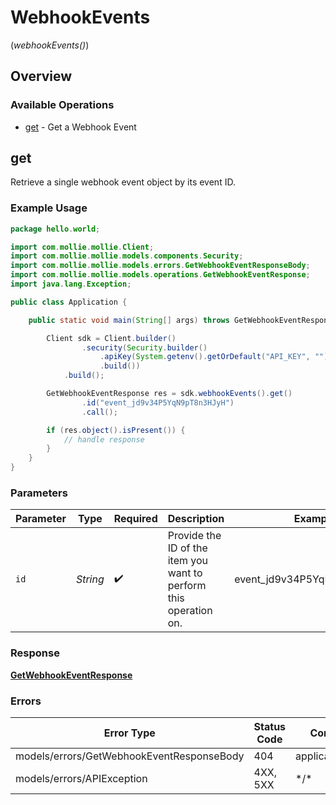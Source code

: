 # WebhookEvents
(*webhookEvents()*)

## Overview

### Available Operations

* [get](#get) - Get a Webhook Event

## get

Retrieve a single webhook event object by its event ID.

### Example Usage

<!-- UsageSnippet language="java" operationID="get-webhook-event" method="get" path="/events/{id}" -->
```java
package hello.world;

import com.mollie.mollie.Client;
import com.mollie.mollie.models.components.Security;
import com.mollie.mollie.models.errors.GetWebhookEventResponseBody;
import com.mollie.mollie.models.operations.GetWebhookEventResponse;
import java.lang.Exception;

public class Application {

    public static void main(String[] args) throws GetWebhookEventResponseBody, Exception {

        Client sdk = Client.builder()
                .security(Security.builder()
                    .apiKey(System.getenv().getOrDefault("API_KEY", ""))
                    .build())
            .build();

        GetWebhookEventResponse res = sdk.webhookEvents().get()
                .id("event_jd9v34P5YqN9pT8n3HJyH")
                .call();

        if (res.object().isPresent()) {
            // handle response
        }
    }
}
```

### Parameters

| Parameter                                                         | Type                                                              | Required                                                          | Description                                                       | Example                                                           |
| ----------------------------------------------------------------- | ----------------------------------------------------------------- | ----------------------------------------------------------------- | ----------------------------------------------------------------- | ----------------------------------------------------------------- |
| `id`                                                              | *String*                                                          | :heavy_check_mark:                                                | Provide the ID of the item you want to perform this operation on. | event_jd9v34P5YqN9pT8n3HJyH                                       |

### Response

**[GetWebhookEventResponse](../../models/operations/GetWebhookEventResponse.md)**

### Errors

| Error Type                                | Status Code                               | Content Type                              |
| ----------------------------------------- | ----------------------------------------- | ----------------------------------------- |
| models/errors/GetWebhookEventResponseBody | 404                                       | application/hal+json                      |
| models/errors/APIException                | 4XX, 5XX                                  | \*/\*                                     |